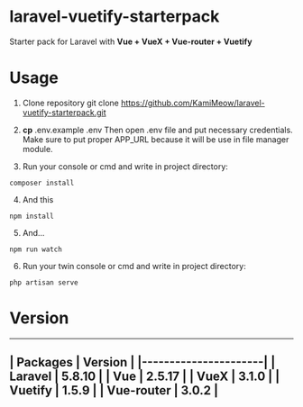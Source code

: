 # laravel-vuetify-starterpack


Starter pack for Laravel with __Vue + VueX + Vue-router + Vuetify__

# Usage

1. Clone repository git clone https://github.com/KamiMeow/laravel-vuetify-starterpack.git

2. __cp__ .env.example .env
Then open .env file and put necessary credentials.
Make sure to put proper APP_URL because it will be use in file manager module.

3. Run your console or cmd and write in project directory:

```
composer install
```

4. And this

```
npm install
```

5. And...

```
npm run watch
```

6. Run your twin console or cmd and write in project directory:

```
php artisan serve
```

# Version

------------------------
| Packages   | Version |
|----------------------|
| Laravel    | 5.8.10  |
| Vue        | 2.5.17  |
| VueX       | 3.1.0   |
| Vuetify    | 1.5.9   |
| Vue-router | 3.0.2   |
------------------------
